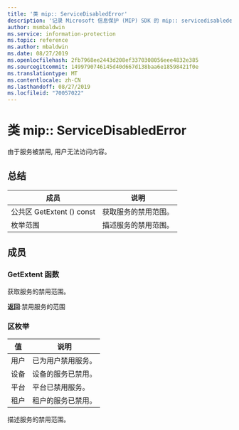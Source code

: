 ```yaml
---
title: '类 mip:: ServiceDisabledError'
description: '记录 Microsoft 信息保护 (MIP) SDK 的 mip:: servicedisablederror 类。'
author: msmbaldwin
ms.service: information-protection
ms.topic: reference
ms.author: mbaldwin
ms.date: 08/27/2019
ms.openlocfilehash: 2fb7968ee2443d208ef3370308056eee4832e385
ms.sourcegitcommit: 1499790746145d40d667d138baa6e18598421f0e
ms.translationtype: MT
ms.contentlocale: zh-CN
ms.lasthandoff: 08/27/2019
ms.locfileid: "70057022"
---
```

# <a name="class-mipservicedisablederror"></a>类 mip:: ServiceDisabledError 
由于服务被禁用, 用户无法访问内容。
  
## <a name="summary"></a>总结
 成员                        | 说明                                
--------------------------------|---------------------------------------------
公共区 GetExtent () const  |  获取服务的禁用范围。
枚举范围  |  描述服务的禁用范围。
  
## <a name="members"></a>成员
  
### <a name="getextent-function"></a>GetExtent 函数
获取服务的禁用范围。

  
**返回**:禁用服务的范围
  
### <a name="extent-enum"></a>区枚举
 值                         | 说明                                
--------------------------------|---------------------------------------------
用户            | 已为用户禁用服务。
设备            | 设备的服务已禁用。
平台            | 平台已禁用服务。
租户            | 租户的服务已禁用。
描述服务的禁用范围。